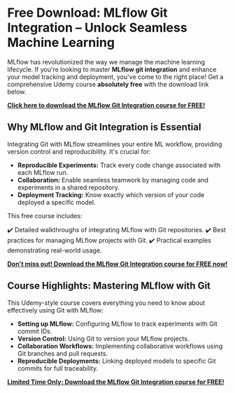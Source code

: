 # Free Download: MLflow Git Integration – Unlock Seamless Machine Learning

MLflow has revolutionized the way we manage the machine learning lifecycle. If you're looking to master **MLflow git integration** and enhance your model tracking and deployment, you've come to the right place! Get a comprehensive Udemy course **absolutely free** with the download link below.

[**Click here to download the MLflow Git Integration course for FREE!**](https://udemywork.com/mlflow-git)

## Why MLflow and Git Integration is Essential

Integrating Git with MLflow streamlines your entire ML workflow, providing version control and reproducibility.  It's crucial for:

*   **Reproducible Experiments:**  Track every code change associated with each MLflow run.
*   **Collaboration:** Enable seamless teamwork by managing code and experiments in a shared repository.
*   **Deployment Tracking:**  Know exactly which version of your code deployed a specific model.

This free course includes:

✔️ Detailed walkthroughs of integrating MLflow with Git repositories.
✔️ Best practices for managing MLflow projects with Git.
✔️ Practical examples demonstrating real-world usage.

[**Don't miss out! Download the MLflow Git Integration course for FREE now!**](https://udemywork.com/mlflow-git)

## Course Highlights:  Mastering MLflow with Git

This Udemy-style course covers everything you need to know about effectively using Git with MLflow:

*   **Setting up MLflow:** Configuring MLflow to track experiments with Git commit IDs.
*   **Version Control:**  Using Git to version your MLflow projects.
*   **Collaboration Workflows:**  Implementing collaborative workflows using Git branches and pull requests.
*   **Reproducible Deployments:** Linking deployed models to specific Git commits for full traceability.

[**Limited Time Only: Download the MLflow Git Integration course for FREE!**](https://udemywork.com/mlflow-git)
